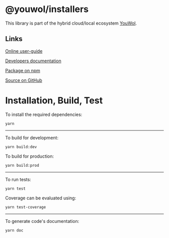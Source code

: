 # @youwol/installers



This library is part of the hybrid cloud/local ecosystem
[YouWol](https://platform.youwol.com/applications/@youwol/platform/latest).

## Links

[Online user-guide](https://l.youwol.com/doc/@youwol/installers)

[Developers documentation](https://platform.youwol.com/applications/@youwol/cdn-explorer/latest?package=@youwol/installers&tab=doc)

[Package on npm](https://www.npmjs.com/package/@youwol/installers)

[Source on GitHub](https://github.com/youwol/installers)

# Installation, Build, Test

To install the required dependencies:

```shell
yarn
```

---

To build for development:

```shell
yarn build:dev
```

To build for production:

```shell
yarn build:prod
```

---

To run tests:

```shell
yarn test
```

Coverage can be evaluated using:

```shell
yarn test-coverage
```

---

To generate code's documentation:

```shell
yarn doc
```
